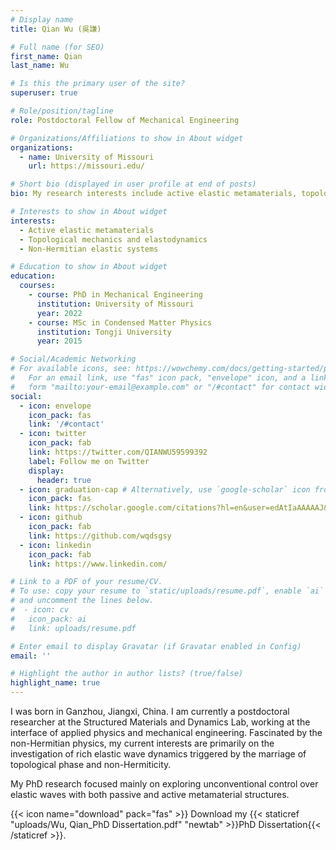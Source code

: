 ```yaml
---
# Display name
title: Qian Wu (吳謙)

# Full name (for SEO)
first_name: Qian
last_name: Wu

# Is this the primary user of the site?
superuser: true

# Role/position/tagline
role: Postdoctoral Fellow of Mechanical Engineering

# Organizations/Affiliations to show in About widget
organizations:
  - name: University of Missouri
    url: https://missouri.edu/

# Short bio (displayed in user profile at end of posts)
bio: My research interests include active elastic metamaterials, topological mechanics and elastodynamics, and non-Hermitian elastic systems.

# Interests to show in About widget
interests:
  - Active elastic metamaterials
  - Topological mechanics and elastodynamics
  - Non-Hermitian elastic systems

# Education to show in About widget
education:
  courses:
    - course: PhD in Mechanical Engineering
      institution: University of Missouri
      year: 2022
    - course: MSc in Condensed Matter Physics
      institution: Tongji University
      year: 2015

# Social/Academic Networking
# For available icons, see: https://wowchemy.com/docs/getting-started/page-builder/#icons
#   For an email link, use "fas" icon pack, "envelope" icon, and a link in the
#   form "mailto:your-email@example.com" or "/#contact" for contact widget.
social:
  - icon: envelope
    icon_pack: fas
    link: '/#contact'
  - icon: twitter
    icon_pack: fab
    link: https://twitter.com/QIANWU59599392
    label: Follow me on Twitter
    display:
      header: true
  - icon: graduation-cap # Alternatively, use `google-scholar` icon from `ai` icon pack
    icon_pack: fas
    link: https://scholar.google.com/citations?hl=en&user=edAtIaAAAAAJ&view_op=list_works&citft=1&citft=2&email_for_op=qwu1991%40gmail.com&gmla=AJsN-F4qU-BAX2WaJTpg_bfbtnpXOijRCsYIXZOghQHnvMr79zRE89E5gai5Dmia2QL93VzNn49FirVRmJAti427F-IXi5rfUuQGgdh8Bo_elBI__4qhghAixjKgnvP1BE-I52NTS0P2x7j78X1px4XEE_lXmj4F3PkgNAmdIWt1uvTQr5_Ybt3YCrIP_bHiQyv5vR18V5q5RlsaLYWFzFL7yZIT2Ck7P0ro6lQZdM-9fKtjbnyrTNY3iBsEFSJOOkfyxwv7z09a
  - icon: github
    icon_pack: fab
    link: https://github.com/wqdsgsy
  - icon: linkedin
    icon_pack: fab
    link: https://www.linkedin.com/

# Link to a PDF of your resume/CV.
# To use: copy your resume to `static/uploads/resume.pdf`, enable `ai` icons in `params.yaml`,
# and uncomment the lines below.
#  - icon: cv
#   icon_pack: ai
#   link: uploads/resume.pdf

# Enter email to display Gravatar (if Gravatar enabled in Config)
email: ''

# Highlight the author in author lists? (true/false)
highlight_name: true
---
```


I was born in Ganzhou, Jiangxi, China. I am currently a postdoctoral researcher at the Structured Materials and Dynamics Lab, working at the interface of applied physics and mechanical engineering. Fascinated by the non-Hermitian physics, my current interests are primarily on the investigation of rich elastic wave dynamics triggered by the marriage of topological phase and non-Hermiticity.

My PhD research focused mainly on exploring unconventional control over elastic waves with both passive and active metamaterial structures.  

{{< icon name="download" pack="fas" >}} Download my {{< staticref "uploads/Wu, Qian_PhD Dissertation.pdf" "newtab" >}}PhD Dissertation{{< /staticref >}}.


